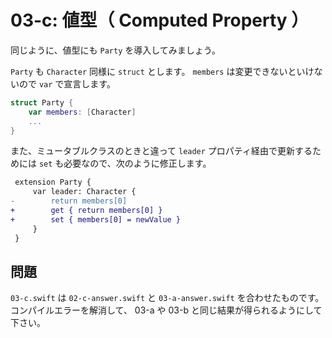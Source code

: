 # 03-c: 値型（ Computed Property ）

同じように、値型にも `Party` を導入してみましょう。

`Party` も `Character` 同様に `struct` とします。 `members` は変更できないといけないので `var` で宣言します。

```swift
struct Party {
    var members: [Character]
    ...
}
```

また、ミュータブルクラスのときと違って `leader` プロパティ経由で更新するためには `set` も必要なので、次のように修正します。

```diff
 extension Party {
     var leader: Character {
-        return members[0]
+        get { return members[0] }
+        set { members[0] = newValue }
     }
 }
```

## 問題

`03-c.swift` は `02-c-answer.swift` と `03-a-answer.swift` を合わせたものです。コンパイルエラーを解消して、 03-a や 03-b と同じ結果が得られるようにして下さい。
